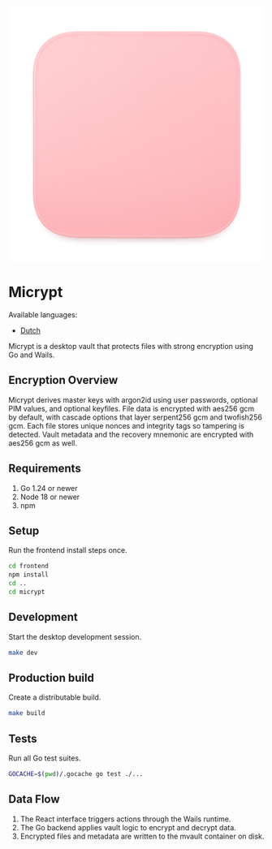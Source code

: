 ![Micrypt logo](ok/ok.png)

# Micrypt
Available languages:
- [Dutch](readme.nl.md)

Micrypt is a desktop vault that protects files with strong encryption using Go and Wails.

## Encryption Overview

Micrypt derives master keys with argon2id using user passwords, optional PIM values, and optional keyfiles. File data is encrypted with aes256 gcm by default, with cascade options that layer serpent256 gcm and twofish256 gcm. Each file stores unique nonces and integrity tags so tampering is detected. Vault metadata and the recovery mnemonic are encrypted with aes256 gcm as well.

## Requirements

1. Go 1.24 or newer
2. Node 18 or newer
3. npm

## Setup

Run the frontend install steps once.

```sh
cd frontend
npm install
cd ..
cd micrypt
```

## Development

Start the desktop development session.

```sh
make dev
```

## Production build

Create a distributable build.

```sh
make build
```

## Tests

Run all Go test suites.

```sh
GOCACHE=$(pwd)/.gocache go test ./...
```

## Data Flow

1. The React interface triggers actions through the Wails runtime.
2. The Go backend applies vault logic to encrypt and decrypt data.
3. Encrypted files and metadata are written to the mvault container on disk.
